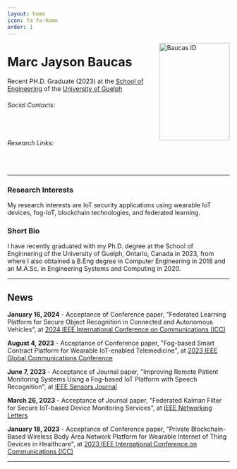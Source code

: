 ```yaml
---
layout: home
icon: fa fa-home
order: 1
---
```


<div style="float: right;">
    <img src="https://mjbaucas.github.io/assets/img/baucas_id.jpg" class=" lazyloaded" alt="Baucas ID" style="height: 221px; width:160px; float: right;"/>
</div>

# Marc Jayson Baucas
Recent PH.D. Graduate (2023) at the [School of Engineering](https://www.uoguelph.ca/engineering/) of the [University of Guelph](https://www.uoguelph.ca/)

###### Social Contacts:
<div>
    <a class="no-decor" href="javascript:location.href = 'mailto:' + ['baucas','uoguelph.ca'].join('@')" aria-label="email" >
        <i class="fas fa-envelope-square fa-2x" style="padding: 3px;"></i>
    </a>
    <a class="no-decor" href="https://www.linkedin.com/in/marc-jayson-baucas-1189a0a6/">
        <i class="fab fa-linkedin fa-2x" style="padding: 3px;"></i>
    </a>
</div>

###### Research Links:
<div>
    <a class="no-decor" href="https://github.com/mjbaucas/">
        <i class="fab fa-github-square fa-2x" style="padding: 3px;"></i>
    </a>
    <a class="no-decor" href="https://www.researchgate.net/profile/Marc-Jayson-Baucas" >
        <i class="ai ai-researchgate-square fa-2x" style="padding: 3px;"></i>
    </a>
    <a class="no-decor" href="https://scholar.google.com/citations?user=ZjfLF-wAAAAJ&hl=en">
        <i class="ai ai-google-scholar-square fa-2x" style="padding: 3px;"></i>
    </a>
    <a class="no-decor" href="https://ieeexplore.ieee.org/author/37086934817">
        <i class="ai ai-ieee-square fa-2x" style="padding: 3px;"></i>
    </a>
</div>


---
### Research Interests
My research interests are IoT security applications using wearable IoT devices, fog-IoT, blockchain technologies, and federated learning.

### Short Bio
I have recently graduated with my Ph.D. degree at the School of Enginnering of the University of Guelph, Ontario, Canada in 2023, from where I also obtained a B.Eng degree in Computer Engineering in 2018 and an M.A.Sc. in Engineering Systems and Computing in 2020. 

---
## News
**January 16, 2024** - Acceptance of Conference paper, "Federated Learning Platform for Secure Object Recognition in Connected and Autonomous Vehicles", at [2024 IEEE International Conference on Communications (ICC)](https://icc2024.ieee-icc.org/)

**August 4, 2023** - Acceptance of Conference paper, "Fog-based Smart Contract Platform for Wearable IoT-enabled Telemedicine", at [2023 IEEE Global Communications Conference](https://globecom2023.ieee-globecom.org/)

**June 7, 2023** - Acceptance of Journal paper, "Improving Remote Patient Monitoring Systems Using a Fog-based IoT Platform with Speech Recognition", at [IEEE Sensors Journal](https://ieeexplore.ieee.org/xpl/RecentIssue.jsp?punumber=7361)

**March 26, 2023** - Acceptance of Journal paper, "Federated Kalman Filter for Secure IoT-based Device Monitoring Services", at [IEEE Networking Letters ](https://ieeexplore.ieee.org/xpl/RecentIssue.jsp?punumber=8253410)

**January 18, 2023** - Acceptance of Conference paper, "Private Blockchain-Based Wireless Body Area Network Platform for Wearable Internet of Thing Devices in Healthcare", at [2023 IEEE International Conference on Communications (ICC)](https://icc2023.ieee-icc.org/)

---